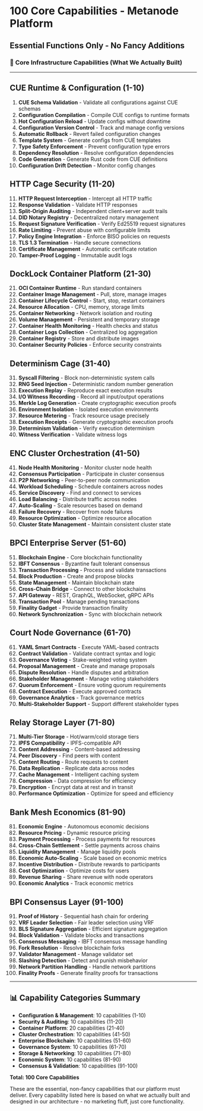 # 100 Core Capabilities - Metanode Platform
## Essential Functions Only - No Fancy Additions

### 🎯 **Core Infrastructure Capabilities (What We Actually Built)**

---

## **CUE Runtime & Configuration (1-10)**

1. **CUE Schema Validation** - Validate all configurations against CUE schemas
2. **Configuration Compilation** - Compile CUE configs to runtime formats
3. **Hot Configuration Reload** - Update configs without downtime
4. **Configuration Version Control** - Track and manage config versions
5. **Automatic Rollback** - Revert failed configuration changes
6. **Template System** - Generate configs from CUE templates
7. **Type Safety Enforcement** - Prevent configuration type errors
8. **Dependency Resolution** - Resolve configuration dependencies
9. **Code Generation** - Generate Rust code from CUE definitions
10. **Configuration Drift Detection** - Monitor config changes

## **HTTP Cage Security (11-20)**

11. **HTTP Request Interception** - Intercept all HTTP traffic
12. **Response Validation** - Validate HTTP responses
13. **Split-Origin Auditing** - Independent client+server audit trails
14. **DID Notary Registry** - Decentralized notary management
15. **Request Signature Verification** - Verify Ed25519 request signatures
16. **Rate Limiting** - Prevent abuse with configurable limits
17. **Policy Engine Integration** - Enforce BISO policies on requests
18. **TLS 1.3 Termination** - Handle secure connections
19. **Certificate Management** - Automatic certificate rotation
20. **Tamper-Proof Logging** - Immutable audit logs

## **DockLock Container Platform (21-30)**

21. **OCI Container Runtime** - Run standard containers
22. **Container Image Management** - Pull, store, manage images
23. **Container Lifecycle Control** - Start, stop, restart containers
24. **Resource Allocation** - CPU, memory, storage limits
25. **Container Networking** - Network isolation and routing
26. **Volume Management** - Persistent and temporary storage
27. **Container Health Monitoring** - Health checks and status
28. **Container Logs Collection** - Centralized log aggregation
29. **Container Registry** - Store and distribute images
30. **Container Security Policies** - Enforce security constraints

## **Determinism Cage (31-40)**

31. **Syscall Filtering** - Block non-deterministic system calls
32. **RNG Seed Injection** - Deterministic random number generation
33. **Execution Replay** - Reproduce exact execution results
34. **I/O Witness Recording** - Record all input/output operations
35. **Merkle Log Generation** - Create cryptographic execution proofs
36. **Environment Isolation** - Isolated execution environments
37. **Resource Metering** - Track resource usage precisely
38. **Execution Receipts** - Generate cryptographic execution proofs
39. **Determinism Validation** - Verify execution determinism
40. **Witness Verification** - Validate witness logs

## **ENC Cluster Orchestration (41-50)**

41. **Node Health Monitoring** - Monitor cluster node health
42. **Consensus Participation** - Participate in cluster consensus
43. **P2P Networking** - Peer-to-peer node communication
44. **Workload Scheduling** - Schedule containers across nodes
45. **Service Discovery** - Find and connect to services
46. **Load Balancing** - Distribute traffic across nodes
47. **Auto-Scaling** - Scale resources based on demand
48. **Failure Recovery** - Recover from node failures
49. **Resource Optimization** - Optimize resource allocation
50. **Cluster State Management** - Maintain consistent cluster state

## **BPCI Enterprise Server (51-60)**

51. **Blockchain Engine** - Core blockchain functionality
52. **IBFT Consensus** - Byzantine fault tolerant consensus
53. **Transaction Processing** - Process and validate transactions
54. **Block Production** - Create and propose blocks
55. **State Management** - Maintain blockchain state
56. **Cross-Chain Bridge** - Connect to other blockchains
57. **API Gateway** - REST, GraphQL, WebSocket, gRPC APIs
58. **Transaction Pool** - Manage pending transactions
59. **Finality Gadget** - Provide transaction finality
60. **Network Synchronization** - Sync with blockchain network

## **Court Node Governance (61-70)**

61. **YAML Smart Contracts** - Execute YAML-based contracts
62. **Contract Validation** - Validate contract syntax and logic
63. **Governance Voting** - Stake-weighted voting system
64. **Proposal Management** - Create and manage proposals
65. **Dispute Resolution** - Handle disputes and arbitration
66. **Stakeholder Management** - Manage voting stakeholders
67. **Quorum Enforcement** - Ensure voting quorum requirements
68. **Contract Execution** - Execute approved contracts
69. **Governance Analytics** - Track governance metrics
70. **Multi-Stakeholder Support** - Support different stakeholder types

## **Relay Storage Layer (71-80)**

71. **Multi-Tier Storage** - Hot/warm/cold storage tiers
72. **IPFS Compatibility** - IPFS-compatible API
73. **Content Addressing** - Content-based addressing
74. **Peer Discovery** - Find peers with content
75. **Content Routing** - Route requests to content
76. **Data Replication** - Replicate data across nodes
77. **Cache Management** - Intelligent caching system
78. **Compression** - Data compression for efficiency
79. **Encryption** - Encrypt data at rest and in transit
80. **Performance Optimization** - Optimize for speed and efficiency

## **Bank Mesh Economics (81-90)**

81. **Economic Engine** - Autonomous economic decisions
82. **Resource Pricing** - Dynamic resource pricing
83. **Payment Processing** - Process payments for resources
84. **Cross-Chain Settlement** - Settle payments across chains
85. **Liquidity Management** - Manage liquidity pools
86. **Economic Auto-Scaling** - Scale based on economic metrics
87. **Incentive Distribution** - Distribute rewards to participants
88. **Cost Optimization** - Optimize costs for users
89. **Revenue Sharing** - Share revenue with node operators
90. **Economic Analytics** - Track economic metrics

## **BPI Consensus Layer (91-100)**

91. **Proof of History** - Sequential hash chain for ordering
92. **VRF Leader Selection** - Fair leader selection using VRF
93. **BLS Signature Aggregation** - Efficient signature aggregation
94. **Block Validation** - Validate blocks and transactions
95. **Consensus Messaging** - IBFT consensus message handling
96. **Fork Resolution** - Resolve blockchain forks
97. **Validator Management** - Manage validator set
98. **Slashing Detection** - Detect and punish misbehavior
99. **Network Partition Handling** - Handle network partitions
100. **Finality Proofs** - Generate finality proofs for transactions

---

## **📊 Capability Categories Summary**

- **Configuration & Management**: 10 capabilities (1-10)
- **Security & Auditing**: 10 capabilities (11-20)
- **Container Platform**: 20 capabilities (21-40)
- **Cluster Orchestration**: 10 capabilities (41-50)
- **Enterprise Blockchain**: 10 capabilities (51-60)
- **Governance System**: 10 capabilities (61-70)
- **Storage & Networking**: 10 capabilities (71-80)
- **Economic System**: 10 capabilities (81-90)
- **Consensus & Validation**: 10 capabilities (91-100)

**Total: 100 Core Capabilities**

These are the essential, non-fancy capabilities that our platform must deliver. Every capability listed here is based on what we actually built and designed in our architecture - no marketing fluff, just core functionality.
